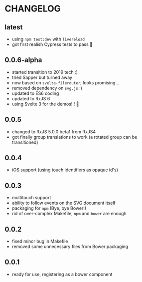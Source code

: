 # CHANGELOG

## latest

- using `npm test:dev` with `livereload`
- got first realish Cypress tests to pass 🎉 

## 0.0.6-alpha

- started transition to 2019 tech :)
- tried Sapper but turned away
- now based on `svelte-filerouter`; looks promising...
- removed dependency on `svg.js` :)
- updated to ES6 coding
- updated to RxJS 6
- using Svelte 3 for the demos!!! 🎇

## 0.0.5

- changed to RxJS 5.0.0 beta1 from RxJS4
- got finally group translations to work (a rotated group can be transitioned)

## 0.0.4

- iOS support (using touch identifiers as opaque id's)

## 0.0.3

- multitouch support
- ability to follow events on the SVG document itself
- packaging for `npm` (Bye, bye Bower!)
- rid of over-complex Makefile,  `npm` and `bower` are enough

## 0.0.2

- fixed minor bug in Makefile
- removed some unnecessary files from Bower packaging

## 0.0.1

- ready for use, registering as a bower component

